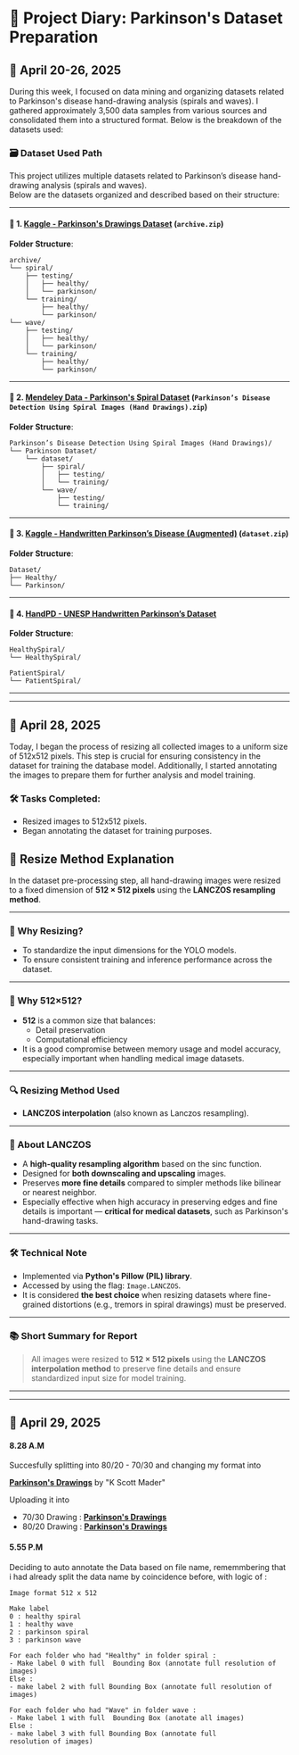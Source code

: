 # 📝 Project Diary: Parkinson's Dataset Preparation

## 📅 April 20-26, 2025
During this week, I focused on data mining and organizing datasets related to Parkinson's disease hand-drawing analysis (spirals and waves). I gathered approximately 3,500 data samples from various sources and consolidated them into a structured format. Below is the breakdown of the datasets used:

### 🗃️ Dataset Used Path

This project utilizes multiple datasets related to Parkinson’s disease hand-drawing analysis (spirals and waves).  
Below are the datasets organized and described based on their structure:

---

#### 📂 1. [Kaggle - Parkinson's Drawings Dataset](https://www.kaggle.com/datasets/kmader/parkinsons-drawings) (`archive.zip`)
**Folder Structure**:
```
archive/
└── spiral/
    ├── testing/
    │   ├── healthy/
    │   └── parkinson/
    └── training/
        ├── healthy/
        └── parkinson/
└── wave/
    ├── testing/
    │   ├── healthy/
    │   └── parkinson/
    └── training/
        ├── healthy/
        └── parkinson/
```

---

#### 📂 2. [Mendeley Data - Parkinson's Spiral Dataset](https://data.mendeley.com/datasets/fd5wd6wmdj/1) (`Parkinson’s Disease Detection Using Spiral Images (Hand Drawings).zip`)
**Folder Structure**:
```
Parkinson’s Disease Detection Using Spiral Images (Hand Drawings)/
└── Parkinson Dataset/
    └── dataset/
        ├── spiral/
        │   ├── testing/
        │   └── training/
        └── wave/
            ├── testing/
            └── training/
```

---

#### 📂 3. [Kaggle - Handwritten Parkinson’s Disease (Augmented)](https://www.kaggle.com/datasets/banilkumar20phd7071/handwritten-parkinsons-disease-augmented-data) (`dataset.zip`)
**Folder Structure**:
```
Dataset/
├── Healthy/
└── Parkinson/
```

---

#### 📂 4. [HandPD - UNESP Handwritten Parkinson’s Dataset](https://wwwp.fc.unesp.br/~papa/pub/datasets/Handpd/)
**Folder Structure**:
```
HealthySpiral/
└── HealthySpiral/

PatientSpiral/
└── PatientSpiral/
```
---
---

## 📅 April 28, 2025
Today, I began the process of resizing all collected images to a uniform size of 512x512 pixels. This step is crucial for ensuring consistency in the dataset for training the database model. Additionally, I started annotating the images to prepare them for further analysis and model training.

### 🛠️ Tasks Completed:
- Resized images to 512x512 pixels.
- Began annotating the dataset for training purposes.

## 📝 Resize Method Explanation

In the dataset pre-processing step, all hand-drawing images were resized to a fixed dimension of **512 × 512 pixels** using the **LANCZOS resampling method**.

---

### 📏 Why Resizing?

- To standardize the input dimensions for the YOLO models.
- To ensure consistent training and inference performance across the dataset.

---

### 📐 Why 512×512?

- **512** is a common size that balances:
  - Detail preservation
  - Computational efficiency
- It is a good compromise between memory usage and model accuracy, especially important when handling medical image datasets.

---

### 🔍 Resizing Method Used

- **LANCZOS interpolation** (also known as Lanczos resampling).

---

### 🧠 About LANCZOS

- A **high-quality resampling algorithm** based on the sinc function.
- Designed for **both downscaling and upscaling** images.
- Preserves **more fine details** compared to simpler methods like bilinear or nearest neighbor.
- Especially effective when high accuracy in preserving edges and fine details is important — **critical for medical datasets**, such as Parkinson's hand-drawing tasks.

---

### 🛠 Technical Note

- Implemented via **Python's Pillow (PIL) library**.
- Accessed by using the flag: `Image.LANCZOS`.
- It is considered **the best choice** when resizing datasets where fine-grained distortions (e.g., tremors in spiral drawings) must be preserved.

---

### 📚 Short Summary for Report

> All images were resized to **512 × 512 pixels** using the **LANCZOS interpolation method** to preserve fine details and ensure standardized input size for model training.

---
---

## 📅 April 29, 2025
#### 8.28 A.M
Succesfully splitting into 80/20 - 70/30 and changing my format into 

[**Parkinson's Drawings**](https://www.kaggle.com/datasets/kmader/parkinsons-drawings) by "K Scott Mader"

Uploading it into 

- 70/30 Drawing : [**Parkinson's Drawings**](https://www.kaggle.com/datasets/kmader/)
- 80/20 Drawing : [**Parkinson's Drawings**](https://www.kaggle.com/datasets/kmader/)

#### 5.55 P.M
Deciding to auto annotate the Data based on file name, rememmbering that i had already split the data name by coincidence before, with logic of : 

```
Image format 512 x 512

Make label 
0 : healthy spiral
1 : healthy wave
2 : parkinson spiral
3 : parkinson wave

For each folder who had "Healthy" in folder spiral :
- Make label 0 with full  Bounding Box (annotate full resolution of images)
Else : 
- make label 2 with full Bounding Box (annotate full resolution of images)

For each folder who had "Wave" in folder wave :
- Make label 1 with full  Bounding Box (anotate all images)
Else : 
- make label 3 with full Bounding Box (annotate full resolution of images)
```

